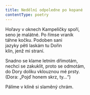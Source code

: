 ```yaml
---
title: Nedělní odpoledne po kopané
contentType: poetry
---
```


<section>

Hořavy v oknech Kampeličky spoří,  
seno je malátné. Po římse vraník  
táhne kočku. Podoben sani  
jazyky pěti laskám tu Dořin  
klín, jenž mi straní.

Snadno se klame letním dřímotám,  
nechci se zakuklit, proto se odmotám,  
do Dory dolíku vklouznou mé prsty.  
(Dora: „Pojď honem skrz, ty…“)

Pálíme v klíně si slaměný chrám.

</section>
